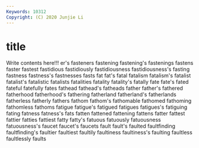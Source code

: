 ```yaml
---
Keywords: 10312
Copyright: (C) 2020 Junjie Li
---
```


# title

Write contents here!!!
er's 
fasteners 
fastening
fastening's 
fastenings 
fastens 
faster 
fastest 
fastidious 
fastidiously 
fastidiousness 
fastidiousness's 
fasting
fastness 
fastness's 
fastnesses 
fasts 
fat 
fat's 
fatal 
fatalism 
fatalism's 
fatalist
fatalist's 
fatalistic 
fatalists 
fatalities 
fatality 
fatality's 
fatally 
fate 
fate's 
fated
fateful 
fatefully 
fates 
fathead 
fathead's 
fatheads 
father 
father's 
fathered 
fatherhood
fatherhood's 
fathering 
fatherland 
fatherland's 
fatherlands 
fatherless 
fatherly 
fathers 
fathom 
fathom's
fathomable 
fathomed 
fathoming 
fathomless 
fathoms 
fatigue 
fatigue's 
fatigued 
fatigues 
fatigues's
fatiguing 
fating 
fatness 
fatness's 
fats 
fatten 
fattened 
fattening 
fattens 
fatter
fattest 
fattier 
fatties 
fattiest 
fatty 
fatty's 
fatuous 
fatuously 
fatuousness 
fatuousness's
faucet 
faucet's 
faucets 
fault 
fault's 
faulted 
faultfinding 
faultfinding's 
faultier 
faultiest
faultily 
faultiness 
faultiness's 
faulting 
faultless 
faultlessly 
faults 

